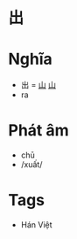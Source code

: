 # 出

# Nghĩa
* 出 = [山](山.md) [山](山.md)
* ra

# Phát âm
* chū
*  /xuất/

# Tags
* Hán Việt

<script>window.HANZI_FIELD='出';</script>

